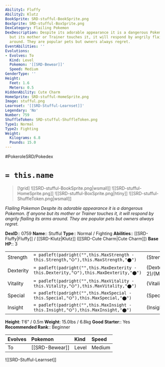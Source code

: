 ```yaml
---
Ability1: Fluffy
Ability2: Klutz
BookSprite: SRD-stufful-BookSprite.png
BoxSprite: SRD-stufful-BoxSprite.png
DexCategory: Flailing Pokemon
DexDescription: Despite its adorable appearance it is a dangerous Pokemon. If anyone
  but its mother or Trainer touches it, it will respond by angrily flailing its arms
  around. They are popular pets but owners always regret.
EventAbilities: ''
Evolutions:
- Evolves: To
  Kind: Level
  Pokemon: '[[SRD-Bewear]]'
  Speed: Medium
GenderType: ''
Height:
  Feet: 1.6
  Meters: 0.5
HiddenAbility: Cute Charm
HomeSprite: SRD-stufful-HomeSprite.png
Image: stufful.png
Learnset: '[[SRD-Stufful-Learnset]]'
Legendary: 'No'
Number: 759
ShuffleToken: SRD-stufful-ShuffleToken.png
Type1: Normal
Type2: Fighting
Weight:
  Kilograms: 6.8
  Pounds: 15.0
---
```


#PokeroleSRD/Pokedex

# `= this.name`

> [!grid]
> ![[SRD-stufful-BookSprite.png|wsmall]]
> ![[SRD-stufful-HomeSprite.png]]
> ![[SRD-stufful-BoxSprite.png|htiny]]
> ![[SRD-stufful-ShuffleToken.png|wsmall]]


*Flailing Pokemon*
*Despite its adorable appearance it is a dangerous Pokemon. If anyone but its mother or Trainer touches it, it will respond by angrily flailing its arms around. They are popular pets but owners always regret.*

**DexID**:: 0759
**Name**:: Stufful
**Type**:: Normal / Fighting
**Abilities**:: [[SRD-Fluffy|Fluffy]] / [[SRD-Klutz|Klutz]] ([[SRD-Cute Charm|Cute Charm]])
**Base HP**:: 3

|           |                                                                                        |                                          |
| --------- | -------------------------------------------------------------------------------------- | ---------------------------------------- |
| Strength  | `= padleft(padright("",this.MaxStrength - this.Strength,"⭘"),this.MaxStrength,"⬤")`    | (Strength::2)/(MaxStrength::5)   |
| Dexterity | `= padleft(padright("",this.MaxDexterity - this.Dexterity,"⭘"),this.MaxDexterity,"⬤")` | (Dexterity:: 2)/(MaxDexterity::4) |
| Vitality  | `= padleft(padright("",this.MaxVitality - this.Vitality,"⭘"),this.MaxVitality,"⬤")`    | (Vitality::2)/(MaxVitality::4)   |
| Special   | `= padleft(padright("",this.MaxSpecial - this.Special,"⭘"),this.MaxSpecial,"⬤")`       | (Special::2)/(MaxSpecial::4)     |
| Insight   | `= padleft(padright("",this.MaxInsight - this.Insight,"⭘"),this.MaxInsight,"⬤")`       | (Insight::2)/(MaxInsight::4)     |

**Height**: 1'6" / 0.5m
**Weight**: 15.0lbs / 6.8kg
**Good Starter**:: Yes
**Recommended Rank**:: Beginner

| Evolves   | Pokemon        | Kind   | Speed   |
|:----------|:---------------|:-------|:--------|
| To        | [[SRD-Bewear]] | Level  | Medium  |

![[SRD-Stufful-Learnset]]